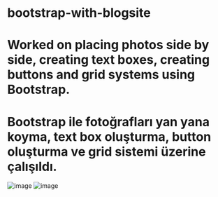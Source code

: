 ﻿# bootstrap-with-blogsite
# Worked on placing photos side by side, creating text boxes, creating buttons and grid systems using Bootstrap.
# Bootstrap ile fotoğrafları yan yana koyma, text box oluşturma, button oluşturma ve grid sistemi üzerine çalışıldı.
![image](https://github.com/melikeekara/bootstrap-with-blogsite/assets/116377182/15582196-bded-4432-9fc6-4294e044ea58)
![image](https://github.com/melikeekara/bootstrap-with-blogsite/assets/116377182/620d92b7-7206-44a0-b7a3-f09d2b2ec8b9)



